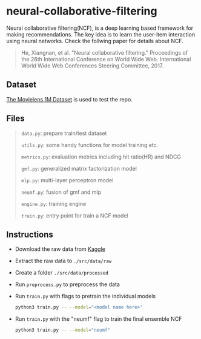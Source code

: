 # neural-collaborative-filtering

Neural collaborative filtering(NCF), is a deep learning based framework for making recommendations. The key idea is to learn the user-item interaction using neural networks. Check the follwing paper for details about NCF.

> He, Xiangnan, et al. "Neural collaborative filtering." Proceedings of the 26th International Conference on World Wide Web. International World Wide Web Conferences Steering Committee, 2017.

## Dataset

[The Movielens 1M Dataset](http://grouplens.org/datasets/movielens/1m/) is used to test the repo.

## Files

> `data.py`: prepare train/test dataset
>
> `utils.py`: some handy functions for model training etc.
>
> `metrics.py`: evaluation metrics including hit ratio(HR) and NDCG
>
> `gmf.py`: generalized matrix factorization model
>
> `mlp.py`: multi-layer perceptron model
>
> `neumf.py`: fusion of gmf and mlp
>
> `engine.py`: training engine
>
> `train.py`: entry point for train a NCF model

## Instructions

- Download the raw data from [Kaggle](<>)

- Extract the raw data to `./src/data/raw`

- Create a folder `./src/data/processed`

- Run `preprocess.py` to preprocess the data

- Run `train.py` with flags to pretrain the individual models

  ```bash
  python3 train.py -- --model="<model name here>"
  ```

- Run `train.py` with the "neumf" flag to train the final ensemble NCF

  ```bash
  python3 train.py -- --model="neumf"
  ```
